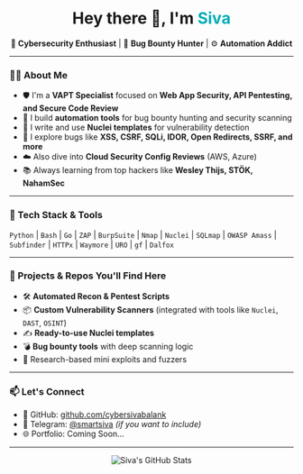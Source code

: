 <h1 align="center">Hey there 👋, I'm <span style="color:#00ADB5">Siva</span></h1>

<p align="center">
  🔐 <strong>Cybersecurity Enthusiast</strong> | 🐞 <strong>Bug Bounty Hunter</strong> | ⚙️ <strong>Automation Addict</strong>
</p>

---

### 👨‍💻 About Me

- 🛡️ I'm a **VAPT Specialist** focused on **Web App Security, API Pentesting, and Secure Code Review**  
- 🤖 I build **automation tools** for bug bounty hunting and security scanning  
- 📜 I write and use **Nuclei templates** for vulnerability detection  
- 🔎 I explore bugs like **XSS, CSRF, SQLi, IDOR, Open Redirects, SSRF, and more**  
- ☁️ Also dive into **Cloud Security Config Reviews** (AWS, Azure)  
- 📚 Always learning from top hackers like **Wesley Thijs, STÖK, NahamSec**

---

### 🔧 Tech Stack & Tools

`Python` | `Bash` | `Go` | `ZAP` | `BurpSuite` | `Nmap` | `Nuclei` | `SQLmap` | `OWASP Amass` | `Subfinder` | `HTTPx` | `Waymore` | `URO` | `gf` | `Dalfox`

---

### 🚀 Projects & Repos You'll Find Here

- 🛠️ **Automated Recon & Pentest Scripts**  
- 📦 **Custom Vulnerability Scanners** (integrated with tools like `Nuclei`, `DAST`, `OSINT`)  
- ✍️ **Ready-to-use Nuclei templates**  
- 💣 **Bug bounty tools** with deep scanning logic  
- 🧪 Research-based mini exploits and fuzzers  

---

### 📫 Let's Connect

- 🐙 GitHub: [github.com/cybersivabalank](https://github.com/cybersivabalank)  
- 💬 Telegram: [@smartsiva](https://t.me/Mr_siva) *(if you want to include)*  
- 🌐 Portfolio: Coming Soon...

---

<p align="center">
  <img src="https://github-readme-stats.vercel.app/api?username=yourusername&show_icons=true&theme=radical" alt="Siva's GitHub Stats" />
</p>

